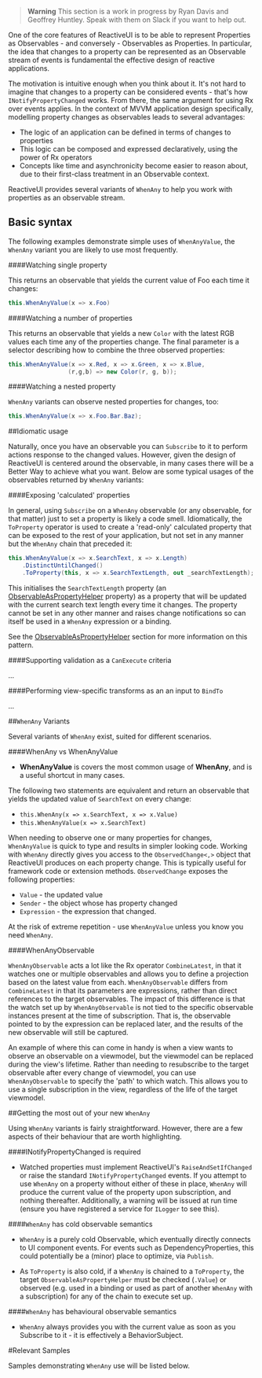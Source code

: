 > **Warning** This section is a work in progress by Ryan Davis and Geoffrey Huntley. Speak with them on Slack if you want to help out.

One of the core features of ReactiveUI is to be able to represent Properties as
Observables - and conversely - Observables as Properties. In particular, the idea that changes to a property can be represented as an Observable stream of events is fundamental the effective design of reactive applications.

The motivation is intuitive enough when you think about it. It's not hard to imagine that changes to a property can be considered events - that's how `INotifyPropertyChanged` works. From there, the same argument for using Rx over events applies. In the context of MVVM application design specifically, modelling property changes as observables leads to several advantages:

- The logic of an application can be defined in terms of changes to properties
- This logic can be composed and expressed declaratively, using the power of Rx operators
- Concepts like time and asynchronicity become easier to reason about, due to their first-class treatment in an Observable context.

ReactiveUI provides several variants of `WhenAny` to help you work with properties as an observable stream. 

## Basic syntax

The following examples demonstrate simple uses of `WhenAnyValue`, the `WhenAny` variant you are likely to use most frequently.

####Watching single property

This returns an observable that yields the current value of Foo each time it changes:

```cs
this.WhenAnyValue(x => x.Foo)
```

####Watching a number of properties

This returns an observable that yields a new `Color` with the latest RGB values each time any of the properties change. The final parameter is a selector describing how to combine the three observed properties:

```cs
this.WhenAnyValue(x => x.Red, x => x.Green, x => x.Blue, 
                 (r,g,b) => new Color(r, g, b));
```

####Watching a nested property

`WhenAny` variants can observe nested properties for changes, too:

```cs
this.WhenAnyValue(x => x.Foo.Bar.Baz);
```

##Idiomatic usage

Naturally, once you have an observable you can `Subscribe` to it to perform actions response to the changed values. However, given the design of ReactiveUI is centered around the observable, in many cases there will be a Better Way to achieve what you want. Below are some typical usages of the observables returned by  `WhenAny` variants:

####Exposing 'calculated' properties

In general, using `Subscribe` on a `WhenAny` observable (or any observable, for that matter) just to set a property is likely a code smell. Idiomatically, the `ToProperty` operator is used to create a 'read-only' calculated property that can be exposed to the rest of your application, but not set in any manner but the `WhenAny` chain that preceded it:

```cs
this.WhenAnyValue(x => x.SearchText, x => x.Length)
    .DistinctUntilChanged()
    .ToProperty(this, x => x.SearchTextLength, out _searchTextLength);
```

This initialises the `SearchTextLength` property (an [ObservableAsPropertyHelper](../observableaspropertyhelper/index.md) property) as a property that will be updated with the current search text length every time it changes. The property cannot be set in any other manner and raises change notifications so can itself be used in a `WhenAny` expression or a binding. 

See the [ObservableAsPropertyHelper](../observableaspropertyhelper/index.md) section for more information on this pattern.

####Supporting validation as a `CanExecute` criteria

...

####Performing view-specific transforms as an an input to `BindTo`

... 


##`WhenAny` Variants
 
Several variants of `WhenAny` exist, suited for different scenarios.

####WhenAny vs WhenAnyValue

* **WhenAnyValue** is covers the most common usage of **WhenAny**, and is a useful shortcut in many cases.

The following two statements are equivalent and return an observable that yields the updated value of `SearchText` on every change:

- `this.WhenAny(x => x.SearchText, x => x.Value)`
- `this.WhenAnyValue(x => x.SearchText)`

When needing to observe one or many properties for changes, `WhenAnyValue` is quick to type and results in simpler looking code. Working with `WhenAny` directly gives you access to the `ObservedChange<,>` object that ReactiveUI produces on each property change. This is typically useful for framework code or extension methods. `ObservedChange` exposes the following properties:
* `Value` - the updated value
* `Sender` - the object whose has property changed 
* `Expression` - the expression that changed.

At the risk of extreme repetition - use `WhenAnyValue` unless you know you need `WhenAny`. 

####WhenAnyObservable

`WhenAnyObservable` acts a lot like the Rx operator `CombineLatest`, in that it watches one or multiple observables and allows you to define a projection based on the latest value from each. `WhenAnyObservable` differs from `CombineLatest` in that its parameters are expressions, rather than direct references to the target observables. The impact of this difference is that the watch set up by `WhenAnyObservable` is not tied to the specific observable instances present at the time of subscription. That is, the observable pointed to by the expression can be replaced later, and the results of the new observable will still be captured. 

An example of where this can come in handy is when a view wants to observe an observable on a viewmodel, but the viewmodel can be replaced during the view's lifetime. Rather than needing to resubscribe to the target observable after every change of viewmodel, you can use `WhenAnyObservable` to specify the 'path' to which watch. This allows you to use a single subscription in the view, regardless of the life of the target viewmodel. 

##Getting the most out of your new `WhenAny`

Using `WhenAny` variants is fairly straightforward. However, there are a few aspects of their behaviour that are worth highlighting.

####INotifyPropertyChanged is required

* Watched properties must implement ReactiveUI's `RaiseAndSetIfChanged` or raise the standard `INotifyPropertyChanged` events. If you attempt to use `WhenAny` on a property without either of these in place, `WhenAny` will produce the current value of the property upon subscription, and nothing thereafter. Additionally, a warning will be issued at run time (ensure you have registered a service for `ILogger` to see this).

####`WhenAny` has cold observable semantics

* `WhenAny` is a purely cold Observable, which eventually directly connects to
   UI component events. For events such as DependencyProperties, this could
   potentially be a (minor) place to optimize, via `Publish`.

* As `ToProperty` is also cold, if a `WhenAny` is chained to a `ToProperty`, the target `ObservableAsPropertyHelper` must be checked (`.Value`) or observed (e.g. used in a binding or used as part of another `WhenAny` with a subscription) for any of the chain to execute set up. 

####`WhenAny` has behavioural observable semantics 
* `WhenAny` always provides you with the current value as soon as you Subscribe to it - it is effectively a BehaviorSubject.

#Relevant Samples

Samples demonstrating `WhenAny` use will be listed below.
